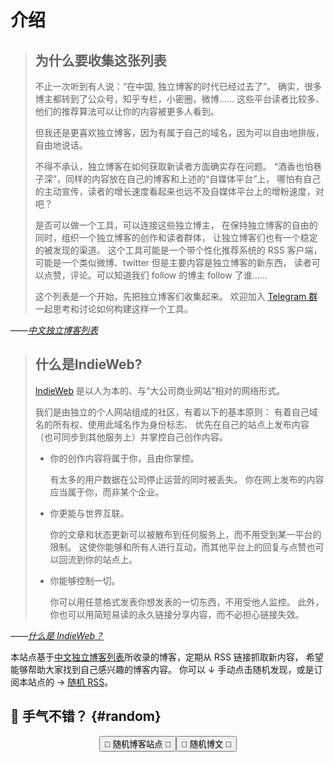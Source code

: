 # 介绍

<script setup>
async function blogs() {
  const data = await import('./blogs.data.js')
  return data.data
}

async function randomBlog() {
  const { entries } = await blogs()
  const i = Math.floor(Math.random() * entries.length)
  window.open(entries[i].url, '_blank')
}
</script>

> ## 为什么要收集这张列表
>
> 不止一次听到有人说：“在中国, 独立博客的时代已经过去了”。
> 确实，很多博主都转到了公众号，知乎专栏，小密圈，微博……
> 这些平台读者比较多、他们的推荐算法可以让你的内容被更多人看到。
>
> 但我还是更喜欢独立博客，因为有属于自己的域名，因为可以自由地排版，自由地说话。
>
> 不得不承认，独立博客在如何获取新读者方面确实存在问题。
> “酒香也怕巷子深”，同样的内容放在自己的博客和上述的“自媒体平台”上，
> 哪怕有自己的主动宣传，读者的增长速度看起来也远不及自媒体平台上的增粉速度，对吧？
>
> 是否可以做一个工具，可以连接这些独立博主，
> 在保持独立博客的自由的同时，组织一个独立博客的创作和读者群体，
> 让独立博客们也有一个稳定的被发现的渠道。
> 这个工具可能是一个带个性化推荐系统的 RSS 客户端，
> 可能是一个类似微博、twitter 但是主要内容是独立博客的新东西，
> 读者可以点赞，评论。可以知道我们 follow 的博主 follow 了谁……
>
> 这个列表是一个开始，先把独立博客们收集起来。
> 欢迎加入 [Telegram 群]一起思考和讨论如何构建这样一个工具。

——<cite>[中文独立博客列表]</cite>

[中文独立博客列表]: https://github.com/timqian/chinese-independent-blogs
[Telegram 群]: https://t.me/indieBlogs

> ## 什么是IndieWeb?
>
> [IndieWeb] 是以人为本的、与“大公司商业网站”相对的网络形式。
>
> 我们是由独立的个人网站组成的社区，有着以下的基本原则：
> 有着自己域名的所有权、使用此域名作为身份标志、
> 优先在自己的站点上发布内容（也可同步到其他服务上）并掌控自己创作内容。
>
> - 你的创作内容将属于你，且由你掌控。
>
>   有太多的用户数据在公司停止运营的同时被丢失。
>   你在网上发布的内容应当属于你，而非某个企业。
>
> - 你更能与世界互联。
>
>   你的文章和状态更新可以被散布到任何服务上，而不用受到某一平台的限制。
>   这使你能够和所有人进行互动，而其他平台上的回复与点赞也可以回流到你的站点上。
>
> - 你能够控制一切。
>
>   你可以用任意格式发表你想发表的一切东西，不用受他人监控。
>   此外，你也可以用简短易读的永久链接分享内容，而不必担心链接失效。

——<cite>[什么是 IndieWeb？]</cite>

[IndieWeb]: https://indieweb.org/IndieWeb
[什么是 IndieWeb？]: https://indieweb.org/Main_Page-zh

本站点基于[中文独立博客列表]所收录的博客，定期从 RSS 链接抓取新内容，
希望能够帮助大家找到自己感兴趣的博客内容。
你可以 ↓ 手动点击随机发现，或是订阅本站点的 → [随机 RSS]。

[随机 RSS]: ./rss.md

## 👋 手气不错？ {#random}

<div class="random">
<button @click="randomBlog">
<span class="dice">🎲</span>
随机博客站点 🔗
</button>
<button @click="randomBlogPost">
<span class="dice">🎲</span>
随机博文 📝
</button>
</div>

<style>
  @keyframes rotating {
    from {
      transform: rotate(0deg);
    }
    to {
      transform: rotate(360deg);
    }
  }
  .dice {
    display: inline-block;
  }
  button:hover .dice {
    animation: rotating 1.5s ease infinite;
  }
  .random {
    display: flex;
    justify-content: center;
  }
</style>
